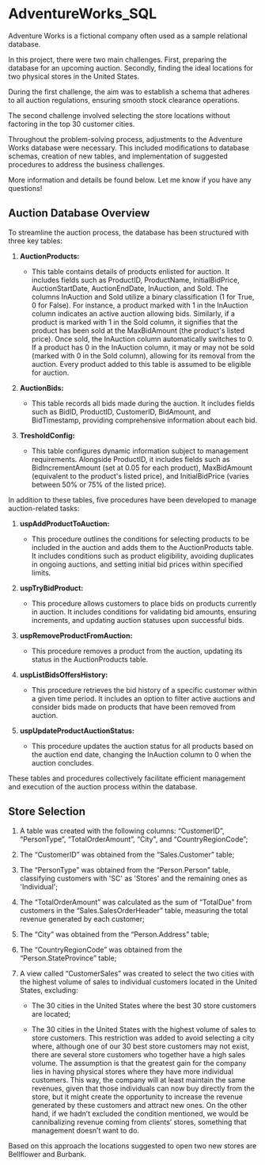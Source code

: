 # AdventureWorks_SQL

Adventure Works is a fictional company often used as a sample relational database.

In this project, there were two main challenges. First, preparing the database for an upcoming auction. Secondly, finding the ideal locations for two physical stores in the United States.

During the first challenge, the aim was to establish a schema that adheres to all auction regulations, ensuring smooth stock clearance operations.

The second challenge involved selecting the store locations without factoring in the top 30 customer cities.

Throughout the problem-solving process, adjustments to the Adventure Works database were necessary. This included modifications to database schemas, creation of new tables, and implementation of suggested procedures to address the business challenges.

More information and details be found below.
Let me know if you have any questions!


## Auction Database Overview

To streamline the auction process, the database has been structured with three key tables:

1. **AuctionProducts:**
   - This table contains details of products enlisted for auction. It includes fields such as ProductID, ProductName, InitialBidPrice, AuctionStartDate, AuctionEndDate, InAuction, and Sold. The columns InAuction and Sold utilize a binary classification (1 for True, 0 for False). For instance, a product marked with 1 in the InAuction column indicates an active auction allowing bids. Similarly, if a product is marked with 1 in the Sold column, it signifies that the product has been sold at the MaxBidAmount (the product's listed price). Once sold, the InAuction column automatically switches to 0. If a product has 0 in the InAuction column, it may or may not be sold (marked with 0 in the Sold column), allowing for its removal from the auction. Every product added to this table is assumed to be eligible for auction.

2. **AuctionBids:**
   - This table records all bids made during the auction. It includes fields such as BidID, ProductID, CustomerID, BidAmount, and BidTimestamp, providing comprehensive information about each bid.

3. **TresholdConfig:**
   - This table configures dynamic information subject to management requirements. Alongside ProductID, it includes fields such as BidIncrementAmount (set at 0.05 for each product), MaxBidAmount (equivalent to the product's listed price), and InitialBidPrice (varies between 50% or 75% of the listed price).

In addition to these tables, five procedures have been developed to manage auction-related tasks:

1. **uspAddProductToAuction:**
   - This procedure outlines the conditions for selecting products to be included in the auction and adds them to the AuctionProducts table. It includes conditions such as product eligibility, avoiding duplicates in ongoing auctions, and setting initial bid prices within specified limits.

2. **uspTryBidProduct:**
   - This procedure allows customers to place bids on products currently in auction. It includes conditions for validating bid amounts, ensuring increments, and updating auction statuses upon successful bids.

3. **uspRemoveProductFromAuction:**
   - This procedure removes a product from the auction, updating its status in the AuctionProducts table.

4. **uspListBidsOffersHistory:**
   - This procedure retrieves the bid history of a specific customer within a given time period. It includes an option to filter active auctions and consider bids made on products that have been removed from auction.

5. **uspUpdateProductAuctionStatus:**
   - This procedure updates the auction status for all products based on the auction end date, changing the InAuction column to 0 when the auction concludes.

These tables and procedures collectively facilitate efficient management and execution of the auction process within the database.

## Store Selection

1. A table was created with the following columns: “CustomerID”, “PersonType”, “TotalOrderAmount”, “City", and “CountryRegionCode”;
   
3. The “CustomerID” was obtained from the “Sales.Customer” table;
   
5. The “PersonType” was obtained from the “Person.Person” table, classifying customers with 'SC' as 'Stores' and the remaining ones as 'Individual';
   
7. The “TotalOrderAmount” was calculated as the sum of “TotalDue” from customers in the “Sales.SalesOrderHeader” table, measuring the total revenue generated by each customer;
   
9. The “City” was obtained from the “Person.Address” table;
    
11. The “CountryRegionCode” was obtained from the “Person.StateProvince” table;
    
13. A view called “CustomerSales” was created to select the two cities with the highest volume of sales to individual customers located in the United States, excluding:
    
    - The 30 cities in the United States where the best 30 store customers are located;
  
    - The 30 cities in the United States with the highest volume of sales to store customers. This restriction was added to avoid selecting a city where, although one of our 30 best store customers may not exist, there are several store customers who together have a high sales volume. The assumption is that the greatest gain for the company lies in having physical stores where they have more individual customers. This way, the company will at least maintain the same revenues, given that those individuals can now buy directly from the store, but it might create the opportunity to increase the revenue generated by these customers and attract new ones. On the other hand, if we hadn’t excluded the condition mentioned, we would be cannibalizing revenue coming from clients’ stores, something that management doesn’t want to do.

Based on this approach the locations suggested to open two new stores are Bellflower and Burbank.
